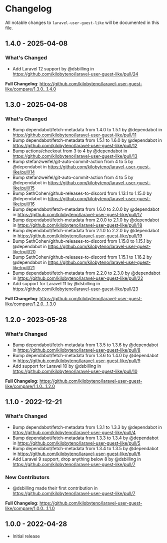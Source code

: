 # Changelog

All notable changes to `laravel-user-guest-like` will be documented in this file.

## 1.4.0 - 2025-04-08

### What's Changed

* Add Laravel 12 support by @dsbilling in https://github.com/kilobyteno/laravel-user-guest-like/pull/24

**Full Changelog**: https://github.com/kilobyteno/laravel-user-guest-like/compare/1.3.0...1.4.0

## 1.3.0 - 2025-04-08

### What's Changed

* Bump dependabot/fetch-metadata from 1.4.0 to 1.5.1 by @dependabot in https://github.com/kilobyteno/laravel-user-guest-like/pull/11
* Bump dependabot/fetch-metadata from 1.5.1 to 1.6.0 by @dependabot in https://github.com/kilobyteno/laravel-user-guest-like/pull/12
* Bump actions/checkout from 3 to 4 by @dependabot in https://github.com/kilobyteno/laravel-user-guest-like/pull/13
* Bump stefanzweifel/git-auto-commit-action from 4 to 5 by @dependabot in https://github.com/kilobyteno/laravel-user-guest-like/pull/14
* Bump stefanzweifel/git-auto-commit-action from 4 to 5 by @dependabot in https://github.com/kilobyteno/laravel-user-guest-like/pull/15
* Bump SethCohen/github-releases-to-discord from 1.13.1 to 1.15.0 by @dependabot in https://github.com/kilobyteno/laravel-user-guest-like/pull/16
* Bump dependabot/fetch-metadata from 1.6.0 to 2.0.0 by @dependabot in https://github.com/kilobyteno/laravel-user-guest-like/pull/17
* Bump dependabot/fetch-metadata from 2.0.0 to 2.1.0 by @dependabot in https://github.com/kilobyteno/laravel-user-guest-like/pull/18
* Bump dependabot/fetch-metadata from 2.1.0 to 2.2.0 by @dependabot in https://github.com/kilobyteno/laravel-user-guest-like/pull/19
* Bump SethCohen/github-releases-to-discord from 1.15.0 to 1.15.1 by @dependabot in https://github.com/kilobyteno/laravel-user-guest-like/pull/20
* Bump SethCohen/github-releases-to-discord from 1.15.1 to 1.16.2 by @dependabot in https://github.com/kilobyteno/laravel-user-guest-like/pull/21
* Bump dependabot/fetch-metadata from 2.2.0 to 2.3.0 by @dependabot in https://github.com/kilobyteno/laravel-user-guest-like/pull/22
* Add support for Laravel 11 by @dsbilling in https://github.com/kilobyteno/laravel-user-guest-like/pull/23

**Full Changelog**: https://github.com/kilobyteno/laravel-user-guest-like/compare/1.2.0...1.3.0

## 1.2.0 - 2023-05-28

### What's Changed

- Bump dependabot/fetch-metadata from 1.3.5 to 1.3.6 by @dependabot in https://github.com/kilobyteno/laravel-user-guest-like/pull/8
- Bump dependabot/fetch-metadata from 1.3.6 to 1.4.0 by @dependabot in https://github.com/kilobyteno/laravel-user-guest-like/pull/9
- Add support for Laravel 10 by @dsbilling in https://github.com/kilobyteno/laravel-user-guest-like/pull/10

**Full Changelog**: https://github.com/kilobyteno/laravel-user-guest-like/compare/1.1.0...1.2.0

## 1.1.0 - 2022-12-21

### What's Changed

- Bump dependabot/fetch-metadata from 1.3.1 to 1.3.3 by @dependabot in https://github.com/kilobyteno/laravel-user-guest-like/pull/4
- Bump dependabot/fetch-metadata from 1.3.3 to 1.3.4 by @dependabot in https://github.com/kilobyteno/laravel-user-guest-like/pull/5
- Bump dependabot/fetch-metadata from 1.3.4 to 1.3.5 by @dependabot in https://github.com/kilobyteno/laravel-user-guest-like/pull/6
- Add Laravel 9 support, drop anything below 8 by @dsbilling in https://github.com/kilobyteno/laravel-user-guest-like/pull/7

### New Contributors

- @dsbilling made their first contribution in https://github.com/kilobyteno/laravel-user-guest-like/pull/7

**Full Changelog**: https://github.com/kilobyteno/laravel-user-guest-like/compare/1.0.0...1.1.0

## 1.0.0 - 2022-04-28

- Initial release
